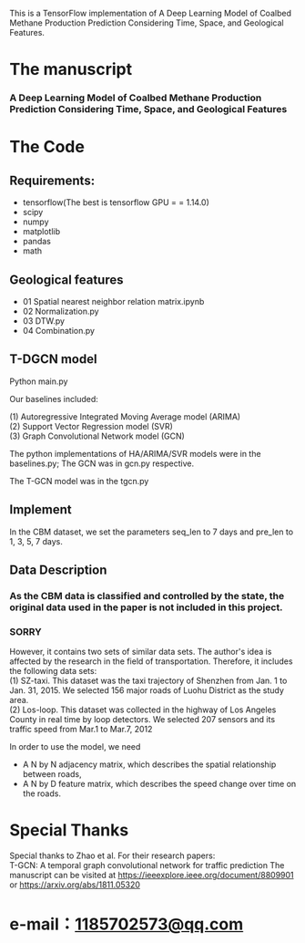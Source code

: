 This is a TensorFlow implementation of A Deep Learning Model of Coalbed Methane Production Prediction Considering Time, Space, and Geological Features.

# The manuscript
### A Deep Learning Model of Coalbed Methane Production Prediction Considering Time, Space, and Geological Features


# The Code
## Requirements:
* tensorflow(The best is tensorflow GPU = = 1.14.0)
* scipy
* numpy
* matplotlib
* pandas
* math

## Geological features
* 01 Spatial nearest neighbor relation matrix.ipynb
* 02 Normalization.py
* 03 DTW.py
* 04 Combination.py

## T-DGCN model
Python main.py

Our baselines included: <br>

(1) Autoregressive Integrated Moving Average model (ARIMA)<br>
(2) Support Vector Regression model (SVR)<br>
(3) Graph Convolutional Network model (GCN)<br>

The python implementations of HA/ARIMA/SVR models were in the baselines.py; The GCN was in gcn.py respective.

The T-GCN model was in the tgcn.py


## Implement

In the CBM dataset, we set the parameters seq_len to 7 days and pre_len to 1, 3, 5, 7 days. 

## Data Description
### As the CBM data is classified and controlled by the state, the original data used in the paper is not included in this project.
### SORRY
However, it contains two sets of similar data sets. The author's idea is affected by the research in the field of transportation. Therefore, it includes the following data sets:<br>
(1) SZ-taxi. This dataset was the taxi trajectory of Shenzhen from Jan. 1 to Jan. 31, 2015. We selected 156 major roads of Luohu District as the study area.<br>
(2) Los-loop. This dataset was collected in the highway of Los Angeles County in real time by loop detectors. We selected 207 sensors and its traffic speed from Mar.1 to Mar.7, 2012

In order to use the model, we need
* A N by N adjacency matrix, which describes the spatial relationship between roads, 
* A N by D feature matrix, which describes the speed change over time on the roads.

# Special Thanks
Special thanks to Zhao et al. For their research papers:<br>
T-GCN: A temporal graph convolutional network for traffic prediction
The manuscript can be visited at https://ieeexplore.ieee.org/document/8809901   or  https://arxiv.org/abs/1811.05320 

# e-mail：1185702573@qq.com


